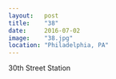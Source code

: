 ```yaml
---
layout:   post
title:    "38"
date:     2016-07-02
image:    "38.jpg"
location: "Philadelphia, PA"
---
```


30th Street Station
